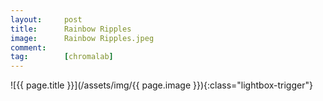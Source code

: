 ```yaml
---
layout:		post
title:		Rainbow Ripples
image:		Rainbow Ripples.jpeg
comment:	
tag:		[chromalab]
---
```


<span class="lightbox-trigger">
![{{ page.title }}](/assets/img/{{ page.image }}){:class="lightbox-trigger"}
</span>
